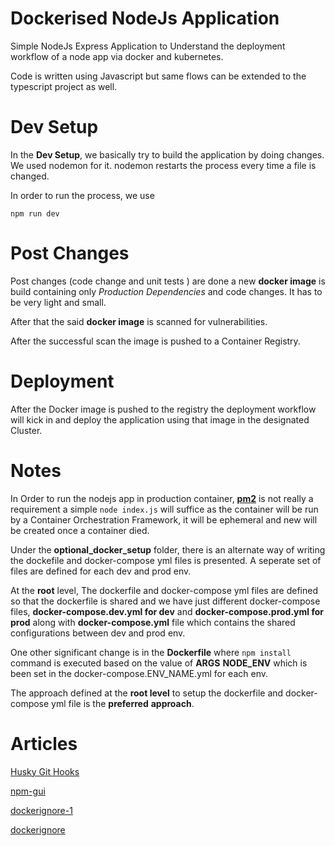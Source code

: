 #  Dockerised NodeJs Application

  

Simple NodeJs Express Application to Understand the deployment workflow of a node app via docker and kubernetes.

Code is written using Javascript but same flows can be extended to the typescript project as well.

  
  

#  Dev Setup

  

In the **Dev Setup**, we basically try to build the application by doing changes. We used nodemon for it. nodemon restarts the process every time a file is changed.

In order to run the process, we use

  

`npm run dev`

  

#  Post Changes

  

Post changes (code change and unit tests ) are done a new **docker image** is build containing only *Production Dependencies* and code changes. It has to be very light and small.

After that the said **docker image** is scanned for vulnerabilities.

After the successful scan the image is pushed to a Container Registry.

  

#  Deployment

  

After the Docker image is pushed to the registry the deployment workflow will kick in and deploy the application using that image in the designated Cluster.


#  Notes
In Order to run the nodejs app in production container, [**pm2**](https://pm2.keymetrics.io/docs/usage/docker-pm2-nodejs/) is not really a requirement a simple
`node index.js`  will suffice as the container will be run by a Container Orchestration Framework, it will be ephemeral and new will be created once a container died.

Under the **optional_docker_setup** folder, there is an alternate way of writing the dockefile and docker-compose yml files is presented. A seperate set of files are defined for each dev and prod env.

At the **root** level, The dockerfile and docker-compose yml files are defined so that the dockerfile is shared and we have just different docker-compose files, **docker-compose.dev.yml for dev** and **docker-compose.prod.yml for prod** along with **docker-compose.yml** file which contains the shared configurations between dev and prod env.

One other significant change is in the **Dockerfile** where `npm install` command is executed based on the value of **ARGS** **NODE_ENV** which is been set in the docker-compose.ENV_NAME.yml for each env.

The approach defined at the **root level** to setup the dockerfile and docker-compose yml file is the **preferred** **approach**.

# Articles 

[Husky Git Hooks](https://github.com/typicode/husky)

[npm-gui](https://www.npmjs.com/package/npm-gui)

[dockerignore-1](https://medium.com/@LihauTan/took-me-hours-to-realise-why-docker-build-ignores-my-dockerignore-and-this-is-what-ive-learned-2f87c770ea9c)

[dockerignore](https://codefresh.io/docker-tutorial/not-ignore-dockerignore-2/)



